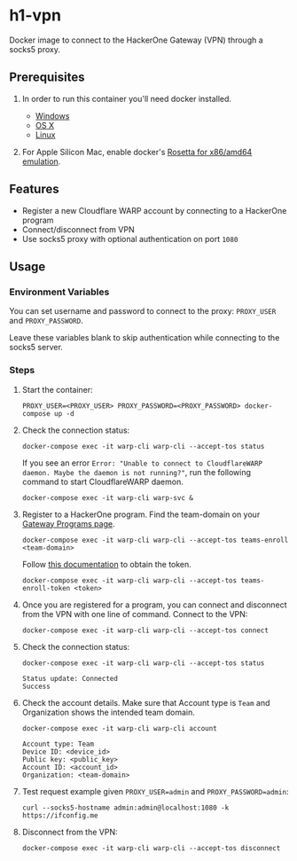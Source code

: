 # h1-vpn

Docker image to connect to the HackerOne Gateway (VPN) through a socks5 proxy.

## Prerequisites 

1. In order to run this container you'll need docker installed.
    - [Windows](https://docs.docker.com/windows/started)
    - [OS X](https://docs.docker.com/mac/started/)
    - [Linux](https://docs.docker.com/linux/started/)

2. For Apple Silicon Mac, enable docker's [Rosetta for x86/amd64 emulation](https://docs.docker.com/desktop/settings/mac/). 

## Features

* Register a new Cloudflare WARP account by connecting to a HackerOne program
* Connect/disconnect from VPN
* Use socks5 proxy with optional authentication on port `1080`

## Usage

### Environment Variables

You can set username and password to connect to the proxy: `PROXY_USER` and `PROXY_PASSWORD`. 

Leave these variables blank to skip authentication while connecting to the socks5 server. 

### Steps

1. Start the container:

     ```
     PROXY_USER=<PROXY_USER> PROXY_PASSWORD=<PROXY_PASSWORD> docker-compose up -d
     ```

2. Check the connection status:

     ```
     docker-compose exec -it warp-cli warp-cli --accept-tos status
     ```

     If you see an error `Error: "Unable to connect to CloudflareWARP daemon. Maybe the daemon is not running?"`, run the following command to start CloudflareWARP daemon.

     ```
     docker-compose exec -it warp-cli warp-svc &
     ``` 

3. Register to a HackerOne program. Find the team-domain on your [Gateway Programs page](https://hackerone.com/settings/gateway).

     ```
     docker-compose exec -it warp-cli warp-cli --accept-tos teams-enroll <team-domain>
     ```

     Follow [this documentation](https://docs.hackerone.com/hackers/warp-client-config.html#linux) to obtain the token.

     ```
     docker-compose exec -it warp-cli warp-cli --accept-tos teams-enroll-token <token>
      ```

4. Once you are registered for a program, you can connect and disconnect from the VPN with one line of command. Connect to the VPN:

     ```
     docker-compose exec -it warp-cli warp-cli --accept-tos connect
      ```

5. Check the connection status:

     ```
     docker-compose exec -it warp-cli warp-cli --accept-tos status
   
     Status update: Connected
     Success
     ```

6. Check the account details. Make sure that Account type is `Team` and Organization shows the intended team domain.

     ```
     docker-compose exec -it warp-cli warp-cli account

     Account type: Team
     Device ID: <device_id>
     Public key: <public_key>
     Account ID: <account_id>
     Organization: <team-domain>
     ```

7. Test request example given `PROXY_USER=admin` and `PROXY_PASSWORD=admin`:

     ```
     curl --socks5-hostname admin:admin@localhost:1080 -k https://ifconfig.me
     ```

8. Disconnect from the VPN:

     ```
     docker-compose exec -it warp-cli warp-cli --accept-tos disconnect
     ```


